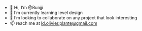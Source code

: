 - 👋 Hi, I’m @Bunjji
- 🌱 I’m currently learning level design
- 💞️ I’m looking to collaborate on any project that look interesting 
- 📫 reach me at ld.olivier.plante@gmail.com

<!---
Bunjji/Bunjji is a ✨ special ✨ repository because its `README.md` (this file) appears on your GitHub profile.
You can click the Preview link to take a look at your changes.
--->
